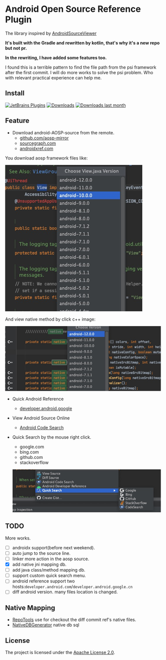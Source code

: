 # Android Open Source Reference Plugin

<!-- Plugin description -->
The library inspired by [AndroidSourceViewer](https://github.com/pengwei1024/AndroidSourceViewer)

**It's built with the Gradle and rewritten by kotlin, that's why it's a new repo but not pr.**

**In the rewriting, I have added some features too.**

I found this is a terrible pattern to find the file path from the psi framework after the first commit. I will do more
works to solve the psi problem. Who with relevant practical experience can help me.
<!-- Plugin description end -->

## Install

[![JetBrains Plugins](https://img.shields.io/jetbrains/plugin/v/18369-quick-reference.svg)](https://plugins.jetbrains.com/plugin/18369-quick-reference)
[![Downloads](https://img.shields.io/jetbrains/plugin/d/18369-quick-reference.svg)](https://plugins.jetbrains.com/plugin/18369-quick-reference)
[![Downloads last month](http://phpstorm.espend.de/badge/18369/last-month)](https://plugins.jetbrains.com/plugin/18369-quick-reference)

## Feature

* Download android-AOSP-source from the remote.
    * [github.com/aosp-mirror](https://github.com/aosp-mirror/platform_frameworks_base)
    * [sourcegraph.com](https://sourcegraph.com/)
    * [androidxref.com](http://androidxref.com/)

You download aosp framework files like:

![aosp](./screenshots/aosp.jpg)

And view native method by click c++ image:

![aosp-native](./screenshots/aosp-native.jpg)

* Quick Android Reference
    * [developer.android.google](https://developer.android.com/reference)

* View Android Source Online
    * [Android Code Search](https://cs.android.com/)

* Quick Search by the mouse right click.
    * google.com
    * bing.com
    * github.com
    * stackoverflow

  ![quicksearch](./screenshots/quicksearch.jpg)

## TODO

More works.

- [ ] androidx support(before next weekend).
- [ ] auto jump to the source line.
- [ ] linker more action in the aosp source.
- [x] add native jni mapping db.
- [ ] add java class/method mapping db.
- [ ] support custom quick search menu.
- [ ] android reference support two hosts:`developer.android.com`/`developer.android.google.cn`
- [ ] diff android version. many files location is changed.

## Native Mapping

* [RepoTools](./src/test/java/com/quickref/plugin/git/RepoTools.kt) use for checkout the diff commit ref's native files.
* [NativeDBGenerator](./src/test/java/com/quickref/plugin/git/NativeDBGenerator.kt) native db sql

## License

The project is licensed under the [Apache License 2.0](./LICENSE.txt).
